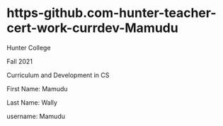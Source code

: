 # https-github.com-hunter-teacher-cert-work-currdev-Mamudu

Hunter College

Fall 2021

Curriculum and Development in CS

First Name: Mamudu

Last Name: Wally

username: Mamudu
